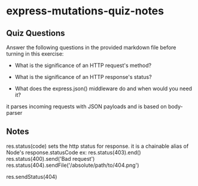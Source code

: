 # express-mutations-quiz-notes

## Quiz Questions

Answer the following questions in the provided markdown file before turning in this exercise:

- What is the significance of an HTTP request's method?

- What is the significance of an HTTP response's status?

- What does the express.json() middleware do and when would you need it?

it parses incoming requests with JSON payloads and is based on body-parser

## Notes

res.status(code) sets the http status for response. it is a chainable alias of Node's response.statusCode
ex:
res.status(403).end()
res.status(400).send('Bad request')
res.status(404).sendFile('/absolute/path/to/404.png')

res.sendStatus(404)
